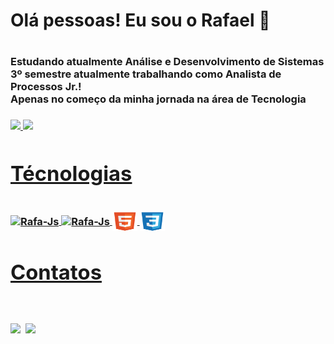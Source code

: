 <h1> Olá pessoas! Eu sou o Rafael 👋 <h1/>

<h3>Estudando atualmente Análise e Desenvolvimento de Sistemas 3º semestre atualmente trabalhando como Analista de Processos Jr.!<br> Apenas no começo da minha jornada na área de Tecnologia<h3/>


<div>
  <a href="https://github.com/1rafahub">
  <img height="180em" src="https://github-readme-stats.vercel.app/api?username=1rafahub&show_icons=true&theme=highcontrast&include_all_commits=true&count_private=true"/>
  <img height="180em" src="https://github-readme-stats.vercel.app/api/top-langs/?username=1rafahub&layout=compact&langs_count=7&theme=highcontrast"/>
</div>
  
  <h1> Técnologias </h1>
  <div style="display: inline_block"><br>
        <img align="center" alt="Rafa-Js" height="30" width="40" src="https://icongr.am/devicon/python-original.svg?size=128&color=currentColor">
    <img align="center" alt="Rafa-Js" height="30" width="40" src="https://raw.githubusercontent.com/devicons/devicon/master/icons/javascript/javascript-  plain.svg">
     <img align="center" alt="Rafa-HTML" height="30" width="40" src="https://raw.githubusercontent.com/devicons/devicon/master/icons/html5/html5-original.svg">
     <img align="center" alt="Rafa-CSS" height="30" width="40" src="https://raw.githubusercontent.com/devicons/devicon/master/icons/css3/css3-original.svg">
  </div>
  
  ##
  
  <h1>Contatos<h1/>
    
  <div>
    <a href = "mailto:1rafaelsilvalima@gmail.com"><img src="https://img.shields.io/badge/Gmail-D14836?style=for-the-badge&logo=gmail&logoColor=white" target="_blank"></a>
    <a href="https://www.linkedin.com/in/1rafasilva/" target="_blank"><img src="https://img.shields.io/badge/-LinkedIn-%230077B5?style=for-the-badge&logo=linkedin&logoColor=white" target="_blank"></a> 
  </div>

